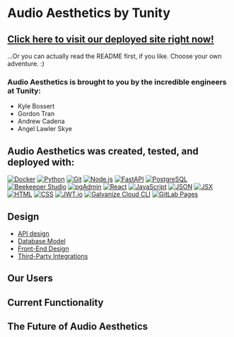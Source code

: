 # Audio Aesthetics by Tunity

## [Click here to visit our deployed site right now!](https://team-tunity.gitlab.io/audio-aesthetics/signup)

...Or you can actually read the README first, if you like. Choose your own adventure. :)

### Audio Aesthetics is brought to you by the incredible engineers at Tunity:

- Kyle Bossert
- Gordon Tran
- Andrew Cadena
- Angel Lawler Skye

## Audio Aesthetics was created, tested, and deployed with:

[![Docker](https://img.shields.io/badge/Docker-6C757D?style=for-the-badge&logo=docker)](https://www.docker.com/)
[![Python](https://img.shields.io/badge/Python-6C757D?style=for-the-badge&logo=python)](https://www.python.org/)
[![Git](https://img.shields.io/badge/Git-6C757D?style=for-the-badge&logo=git)](https://git-scm.com/)
[![Node.js](https://img.shields.io/badge/Node.js-6C757D?style=for-the-badge&logo=node.js)](https://nodejs.org/)
[![FastAPI](https://img.shields.io/badge/FastAPI-6C757D?style=for-the-badge&logo=fastapi)](https://fastapi.tiangolo.com/)
[![PostgreSQL](https://img.shields.io/badge/PostgreSQL-6C757D?style=for-the-badge&logo=postgresql)](https://www.postgresql.org/)
[![Beekeeper Studio](https://img.shields.io/badge/Beekeeper_Studio-6C757D?style=for-the-badge&logo=beekeeper)](https://www.beekeeperstudio.io/)
[![pgAdmin](https://img.shields.io/badge/pgAdmin-6C757D?style=for-the-badge&logo=postgresql)](https://www.pgadmin.org/)
[![React](https://img.shields.io/badge/React-6C757D?style=for-the-badge&logo=react)](https://reactjs.org/)
[![JavaScript](https://img.shields.io/badge/JavaScript-6C757D?style=for-the-badge&logo=javascript)](https://developer.mozilla.org/en-US/docs/Web/JavaScript)
[![JSON](https://img.shields.io/badge/JSON-6C757D?style=for-the-badge&logo=json)](https://www.json.org/)
[![JSX](https://img.shields.io/badge/JSX-6C757D?style=for-the-badge&logo=react)](https://reactjs.org/docs/introducing-jsx.html)
[![HTML](https://img.shields.io/badge/HTML-6C757D?style=for-the-badge&logo=html5)](https://developer.mozilla.org/en-US/docs/Web/HTML)
[![CSS](https://img.shields.io/badge/CSS-6C757D?style=for-the-badge&logo=css3)](https://developer.mozilla.org/en-US/docs/Web/CSS)
[![JWT.io](https://img.shields.io/badge/JWT.io-6C757D?style=for-the-badge)](https://jwt.io/)
[![Galvanize Cloud CLI](https://img.shields.io/badge/Galvanize_Cloud_CLI-6C757D?style=for-the-badge)](https://gitlab.com/galvanize-inc/foss/glv-cloud-cli)
[![GitLab Pages](https://img.shields.io/badge/GitLab_Pages-6C757D?style=for-the-badge&logo=gitlab)](https://pages.gitlab.io/)

## Design

- [API design](docs/apidocsnonotes.md)
- [Database Model]()
- [Front-End Design]()
- [Third-Party Integrations]()

## Our Users

## Current Functionality

## The Future of Audio Aesthetics

#
